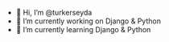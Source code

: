 - 👋 Hi, I’m @turkerseyda
- 👀 I’m currently working on Django & Python
- 🌱 I’m currently learning Django & Python


<!---
turkerseyda/turkerseyda is a ✨ special ✨ repository because its `README.md` (this file) appears on your GitHub profile.
You can click the Preview link to take a look at your changes.
--->
